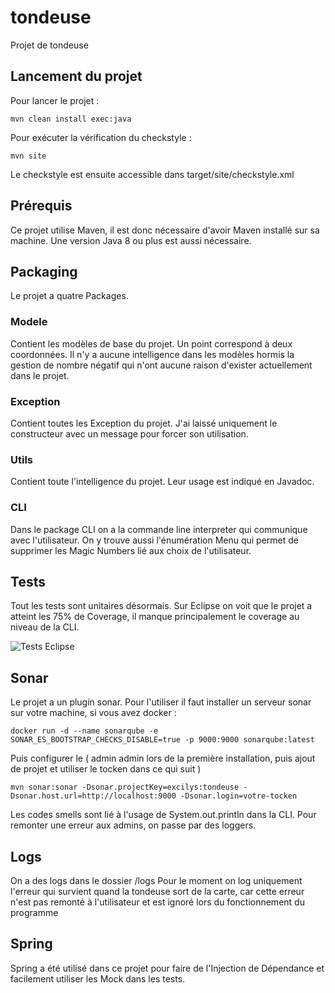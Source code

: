 # tondeuse
Projet de tondeuse

## Lancement du projet
Pour lancer le projet :

    mvn clean install exec:java


Pour exécuter la vérification du checkstyle :

    mvn site


Le checkstyle est ensuite accessible dans target/site/checkstyle.xml

## Prérequis
Ce projet utilise Maven, il est donc nécessaire d'avoir Maven installé sur sa machine.
Une version Java 8 ou plus est aussi nécessaire.

## Packaging
Le projet a quatre Packages.
### Modele
Contient les modèles de base du projet.
Un point correspond à deux coordonnées.
Il n'y a aucune intelligence dans les modèles hormis la gestion de nombre négatif qui n'ont aucune raison d'exister actuellement dans le projet.
### Exception
Contient toutes les Exception du projet. J'ai laissé uniquement le constructeur avec un message pour forcer son utilisation.
### Utils
Contient toute l'intelligence du projet. Leur usage est indiqué en Javadoc.
### CLI
Dans le package CLI on a la commande line interpreter qui communique avec l'utilisateur.
On y trouve aussi l'énumération Menu qui permet de supprimer les Magic Numbers lié aux choix de l'utilisateur. 

## Tests
Tout les tests sont unitaires désormais.
Sur Eclipse on voit que le projet a atteint les 75% de Coverage, il manque principalement le coverage au niveau de la CLI.

![Tests Eclipse](readMe/testsCouverture.jpg)

## Sonar
Le projet a un plugin sonar. Pour l'utiliser il faut installer un serveur sonar sur votre machine, si vous avez docker :

    docker run -d --name sonarqube -e SONAR_ES_BOOTSTRAP_CHECKS_DISABLE=true -p 9000:9000 sonarqube:latest

Puis configurer le ( admin admin lors de la première installation, puis ajout de projet et utiliser le tocken dans ce qui suit )


    mvn sonar:sonar -Dsonar.projectKey=excilys:tondeuse -Dsonar.host.url=http://localhost:9000 -Dsonar.login=votre-tocken

Les codes smells sont lié à l'usage de System.out.println dans la CLI. Pour remonter une erreur aux admins, on passe par des loggers.

## Logs

On a des logs dans le dossier /logs
Pour le moment on log uniquement l'erreur qui survient quand la tondeuse sort de la carte, car cette erreur n'est pas
remonté à l'utilisateur et est ignoré lors du fonctionnement du programme

## Spring

Spring a été utilisé dans ce projet pour faire de l'Injection de Dépendance et facilement utiliser les Mock dans les tests.

